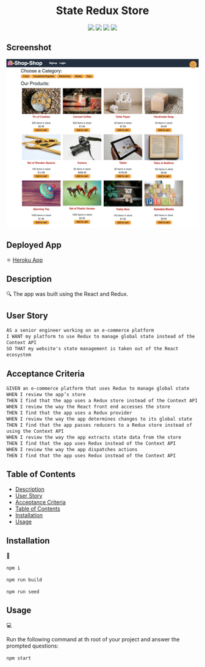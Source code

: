 <h1 align="center">State Redux Store</h1>
   
  
<p align="center">
    <img src="https://img.shields.io/github/repo-size/nguyendinhkhanhha296/state-redux-store" />
    <img src="https://img.shields.io/github/languages/top/nguyendinhkhanhha296/state-redux-store"  />
    <img src="https://img.shields.io/github/issues/nguyendinhkhanhha296/state-redux-store" />
    <img src="https://img.shields.io/github/last-commit/nguyendinhkhanhha296/state-redux-store" >
</p>
  

## Screenshot

![Screenshot](./client/build/images/screencapture-ha-redux-store-herokuapp-2022-11-18-23_04_42.png)

## Deployed App

:atom_symbol: [Heroku App](https://ha-redux-store.herokuapp.com/)
   
## Description
  
🔍 The app was built using the React and Redux.
    
## User Story
  
```
AS a senior engineer working on an e-commerce platform
I WANT my platform to use Redux to manage global state instead of the Context API
SO THAT my website's state management is taken out of the React ecosystem
```
  
## Acceptance Criteria
  
``` 
GIVEN an e-commerce platform that uses Redux to manage global state
WHEN I review the app’s store
THEN I find that the app uses a Redux store instead of the Context API
WHEN I review the way the React front end accesses the store
THEN I find that the app uses a Redux provider
WHEN I review the way the app determines changes to its global state
THEN I find that the app passes reducers to a Redux store instead of using the Context API
WHEN I review the way the app extracts state data from the store
THEN I find that the app uses Redux instead of the Context API
WHEN I review the way the app dispatches actions
THEN I find that the app uses Redux instead of the Context API
```
  
## Table of Contents
- [Description](#description)
- [User Story](#user-story)
- [Acceptance Criteria](#acceptance-criteria)
- [Table of Contents](#table-of-contents)
- [Installation](#installation)
- [Usage](#usage)

## Installation
💾   
  
`npm i`

`npm run build`

`npm run seed`

## Usage
💻   
  
Run the following command at th root of your project and answer the prompted questions:
  
`npm start`